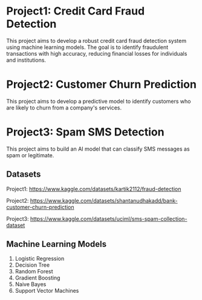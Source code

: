 # Project1: Credit Card Fraud Detection
This project aims to develop a robust credit card fraud detection system using machine learning models. The goal is to identify fraudulent transactions with high accuracy, reducing financial losses for individuals and institutions.
# Project2: Customer Churn Prediction
This project aims to develop a predictive model to identify customers who are likely to churn from a company's services.
# Project3: Spam SMS Detection
This project aims to build an AI model that can classify SMS messages as spam or legitimate.
## Datasets
Project1: https://www.kaggle.com/datasets/kartik2112/fraud-detection

Project2: https://www.kaggle.com/datasets/shantanudhakadd/bank-customer-churn-prediction

Project3: https://www.kaggle.com/datasets/uciml/sms-spam-collection-dataset

## Machine Learning Models
1. Logistic Regression
2. Decision Tree
3. Random Forest
4. Gradient Boosting
5. Naive Bayes
6. Support Vector Machines

